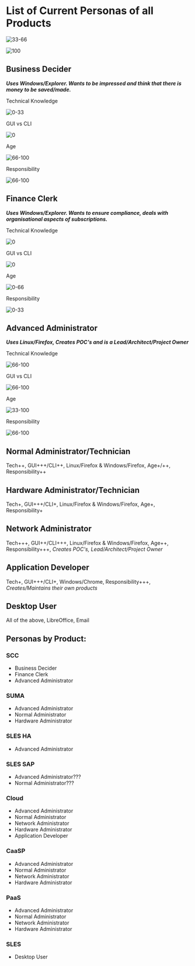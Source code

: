 # List of Current Personas of all Products

![33-66](/uploads/bd4352ca8821c99a974d0fea5f801ea4/33-66.png)

![100](/uploads/81bb6489680429fefd24d049a01e6cde/100.png)

## Business Decider
***Uses Windows/Explorer. Wants to be impressed and think that there is money to be saved/made.***


Technical Knowledge

![0-33](/uploads/58f62592475daf6dc67af722ffbb3ce2/0-33.png)

GUI vs CLI

![0](/uploads/329948c3cf97485979ffcd8af218d30a/0.png)

Age

![66-100](/uploads/59ea0ebb99aedb32dbba00c216a0bcc5/66-100.png)

Responsibility

![66-100](/uploads/59ea0ebb99aedb32dbba00c216a0bcc5/66-100.png)


## Finance Clerk
***Uses Windows/Explorer. Wants to ensure compliance, deals with organisational aspects of subscriptions.***


Technical Knowledge

![0](/uploads/329948c3cf97485979ffcd8af218d30a/0.png)

GUI vs CLI

![0](/uploads/329948c3cf97485979ffcd8af218d30a/0.png)

Age

![0-66](/uploads/f235bf9d68ce308b53fb2be740397911/0-66.png)

Responsibility

![0-33](/uploads/58f62592475daf6dc67af722ffbb3ce2/0-33.png)


## Advanced Administrator
***Uses Linux/Firefox, Creates POC's and is a Lead/Architect/Project Owner***


Technical Knowledge

![66-100](/uploads/59ea0ebb99aedb32dbba00c216a0bcc5/66-100.png)

GUI vs CLI

![66-100](/uploads/59ea0ebb99aedb32dbba00c216a0bcc5/66-100.png)

Age

![33-100](/uploads/bd961846313c3e3fe82e7c25962e7197/33-100.png)

Responsibility

![66-100](/uploads/59ea0ebb99aedb32dbba00c216a0bcc5/66-100.png)



## Normal Administrator/Technician
Tech++, GUI+++/CLI++, Linux/Firefox & Windows/Firefox, Age+/++, Responsibility++

## Hardware Administrator/Technician
Tech+, GUI+++/CLI+, Linux/Firefox & Windows/Firefox, Age+, Responsibility+

## Network Administrator
Tech+++, GUI++/CLI+++, Linux/Firefox & Windows/Firefox, Age++, Responsibility+++, *Creates POC's, Lead/Architect/Project Owner*

## Application Developer
Tech+, GUI+++/CLI+, Windows/Chrome, Responsibility+++, *Creates/Maintains their own products*

## Desktop User
All of the above, LibreOffice, Email

## Personas by Product:

### SCC
- Business Decider
- Finance Clerk
- Advanced Administrator

### SUMA
- Advanced Administrator
- Normal Administrator
- Hardware Administrator

### SLES HA
- Advanced Administrator

### SLES SAP
- Advanced Administrator???
- Normal Administrator???

### Cloud
- Advanced Administrator
- Normal Administrator
- Network Administrator
- Hardware Administrator
- Application Developer

### CaaSP
- Advanced Administrator
- Normal Administrator
- Network Administrator
- Hardware Administrator

### PaaS
- Advanced Administrator
- Normal Administrator
- Network Administrator
- Hardware Administrator

### SLES
- Desktop User


